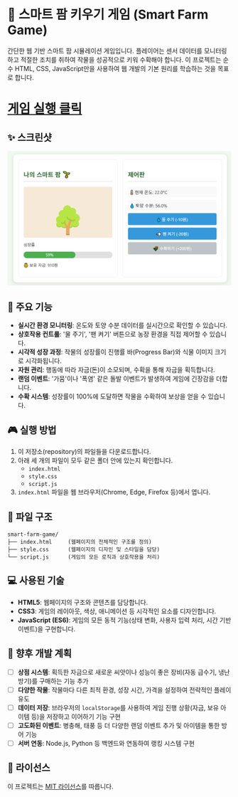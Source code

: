 
# 🌿 스마트 팜 키우기 게임 (Smart Farm Game)

간단한 웹 기반 스마트 팜 시뮬레이션 게임입니다. 플레이어는 센서 데이터를 모니터링하고 적절한 조치를 취하여 작물을 성공적으로 키워 수확해야 합니다. 이 프로젝트는 순수 HTML, CSS, JavaScript만을 사용하여 웹 개발의 기본 원리를 학습하는 것을 목표로 합니다.

# [게임 실행 클릭](https://buskingsue.github.io/smart_farm_game)
###
## ✨ 스크린샷
<img src= "https://github.com/buskingsue/smart_farm_game/blob/main/screen_shot.png">

## 🚀 주요 기능

  - **실시간 환경 모니터링**: 온도와 토양 수분 데이터를 실시간으로 확인할 수 있습니다.
  - **상호작용 컨트롤**: '물 주기', '팬 켜기' 버튼으로 농장 환경을 직접 제어할 수 있습니다.
  - **시각적 성장 과정**: 작물의 성장률이 진행률 바(Progress Bar)와 식물 이미지 크기로 시각화됩니다.
  - **자원 관리**: 행동에 따라 자금(돈)이 소모되며, 수확을 통해 자금을 획득합니다.
  - **랜덤 이벤트**: '가뭄'이나 '폭염' 같은 돌발 이벤트가 발생하여 게임에 긴장감을 더합니다.
  - **수확 시스템**: 성장률이 100%에 도달하면 작물을 수확하여 보상을 얻을 수 있습니다.

## 🎮 실행 방법

1.  이 저장소(repository)의 파일들을 다운로드합니다.
2.  아래 세 개의 파일이 모두 같은 폴더 안에 있는지 확인합니다.
      - `index.html`
      - `style.css`
      - `script.js`
3.  `index.html` 파일을 웹 브라우저(Chrome, Edge, Firefox 등)에서 엽니다.

## 📂 파일 구조

```
smart-farm-game/
├── index.html     (웹페이지의 전체적인 구조를 정의)
├── style.css      (웹페이지의 디자인 및 스타일을 담당)
└── script.js      (게임의 모든 로직과 상호작용을 처리)
```

## 💻 사용된 기술

  - **HTML5**: 웹페이지의 구조와 콘텐츠를 담당합니다.
  - **CSS3**: 게임의 레이아웃, 색상, 애니메이션 등 시각적인 요소를 디자인합니다.
  - **JavaScript (ES6)**: 게임의 모든 동적 기능(상태 변화, 사용자 입력 처리, 시간 기반 이벤트)을 구현합니다.

## 🌱 향후 개발 계획

  - [ ] **상점 시스템**: 획득한 자금으로 새로운 씨앗이나 성능이 좋은 장비(자동 급수기, 냉난방기)를 구매하는 기능 추가
  - [ ] **다양한 작물**: 작물마다 다른 최적 환경, 성장 시간, 가격을 설정하여 전략적인 플레이 유도
  - [ ] **데이터 저장**: 브라우저의 `localStorage`를 사용하여 게임 진행 상황(자금, 보유 아이템 등)을 저장하고 이어하기 기능 구현
  - [ ] **고도화된 이벤트**: 병충해, 태풍 등 더 다양한 랜덤 이벤트 추가 및 아이템을 통한 방어 기능
  - [ ] **서버 연동**: Node.js, Python 등 백엔드와 연동하여 랭킹 시스템 구현

## 📝 라이선스

이 프로젝트는 [MIT 라이선스](https://www.google.com/search?q=MIT_LICENSE)를 따릅니다.
